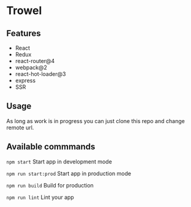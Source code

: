 # Trowel

## Features
* React
* Redux
* react-router@4
* webpack@2
* react-hot-loader@3
* express
* SSR

## Usage
As long as work is in progress you can just clone this repo and change remote url.

## Available commmands
``npm start`` Start app in development mode

``npm run start:prod`` Start app in production mode

``npm run build`` Build for production

``npm run lint`` Lint your app

